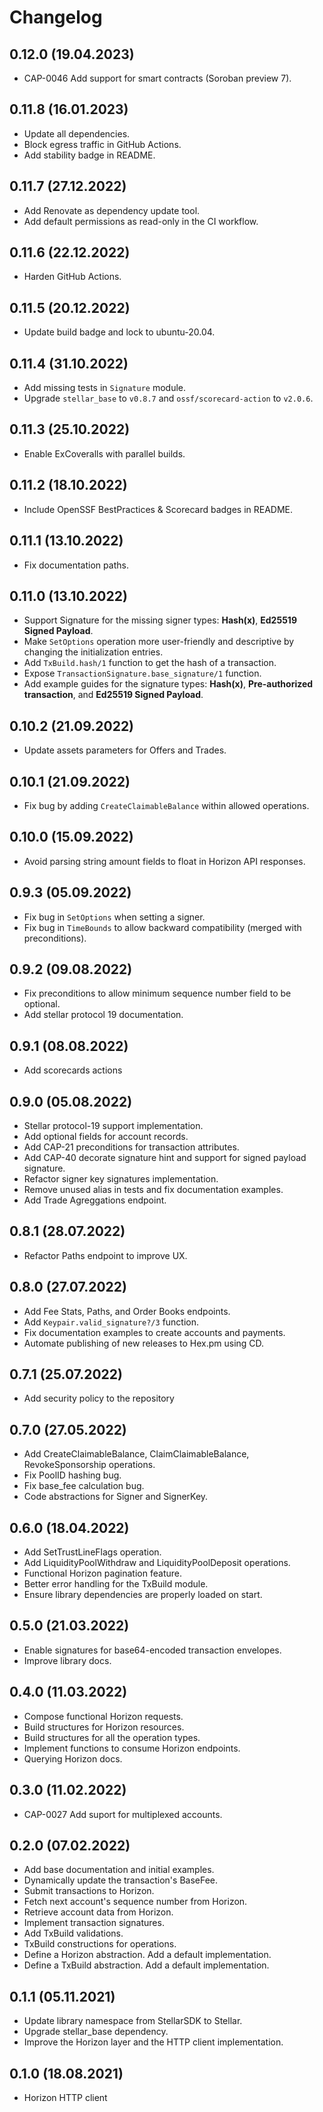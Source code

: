 # Changelog

## 0.12.0 (19.04.2023)
* CAP-0046 Add support for smart contracts (Soroban preview 7).

## 0.11.8 (16.01.2023)
* Update all dependencies.
* Block egress traffic in GitHub Actions.
* Add stability badge in README.

## 0.11.7 (27.12.2022)
* Add Renovate as dependency update tool.
* Add default permissions as read-only in the CI workflow.

## 0.11.6 (22.12.2022)
* Harden GitHub Actions.

## 0.11.5 (20.12.2022)
* Update build badge and lock to ubuntu-20.04.

## 0.11.4 (31.10.2022)
* Add missing tests in `Signature` module.
* Upgrade `stellar_base` to `v0.8.7` and `ossf/scorecard-action` to `v2.0.6`.

## 0.11.3 (25.10.2022)
* Enable ExCoveralls with parallel builds.

## 0.11.2 (18.10.2022)
* Include OpenSSF BestPractices & Scorecard badges in README.

## 0.11.1 (13.10.2022)
* Fix documentation paths.

## 0.11.0 (13.10.2022)
* Support Signature for the missing signer types: **Hash(x)**, **Ed25519 Signed Payload**.
* Make `SetOptions` operation more user-friendly and descriptive by changing the initialization entries.
* Add `TxBuild.hash/1` function to get the hash of a transaction.
* Expose `TransactionSignature.base_signature/1` function.
* Add example guides for the signature types: **Hash(x)**, **Pre-authorized transaction**, and **Ed25519 Signed Payload**.

## 0.10.2 (21.09.2022)
* Update assets parameters for Offers and Trades.

## 0.10.1 (21.09.2022)
* Fix bug by adding `CreateClaimableBalance` within allowed operations.

## 0.10.0 (15.09.2022)
* Avoid parsing string amount fields to float in Horizon API responses.

## 0.9.3 (05.09.2022)
* Fix bug in `SetOptions` when setting a signer.
* Fix bug in `TimeBounds` to allow backward compatibility (merged with preconditions).

## 0.9.2 (09.08.2022)
* Fix preconditions to allow minimum sequence number field to be optional.
* Add stellar protocol 19 documentation.

## 0.9.1 (08.08.2022)
* Add scorecards actions

## 0.9.0 (05.08.2022)
* Stellar protocol-19 support implementation.
* Add optional fields for account records.
* Add CAP-21 preconditions for transaction attributes.
* Add CAP-40 decorate signature hint and support for signed payload signature.
* Refactor signer key signatures implementation.
* Remove unused alias in tests and fix documentation examples.
* Add Trade Agreggations endpoint.

## 0.8.1 (28.07.2022)
* Refactor Paths endpoint to improve UX.

## 0.8.0 (27.07.2022)
* Add Fee Stats, Paths, and Order Books endpoints.
* Add `Keypair.valid_signature?/3` function.
* Fix documentation examples to create accounts and payments.
* Automate publishing of new releases to Hex.pm using CD.

## 0.7.1 (25.07.2022)
* Add security policy to the repository

## 0.7.0 (27.05.2022)
* Add CreateClaimableBalance, ClaimClaimableBalance, RevokeSponsorship operations.
* Fix PoolID hashing bug.
* Fix base_fee calculation bug.
* Code abstractions for Signer and SignerKey.

## 0.6.0 (18.04.2022)
* Add SetTrustLineFlags operation.
* Add LiquidityPoolWithdraw and LiquidityPoolDeposit operations.
* Functional Horizon pagination feature.
* Better error handling for the TxBuild module.
* Ensure library dependencies are properly loaded on start.

## 0.5.0 (21.03.2022)
* Enable signatures for base64-encoded transaction envelopes.
* Improve library docs.

## 0.4.0 (11.03.2022)
* Compose functional Horizon requests.
* Build structures for Horizon resources.
* Build structures for all the operation types.
* Implement functions to consume Horizon endpoints.
* Querying Horizon docs.

## 0.3.0 (11.02.2022)
* CAP-0027 Add suport for multiplexed accounts.

## 0.2.0 (07.02.2022)
* Add base documentation and initial examples.
* Dynamically update the transaction's BaseFee.
* Submit transactions to Horizon.
* Fetch next account's sequence number from Horizon.
* Retrieve account data from Horizon.
* Implement transaction signatures.
* Add TxBuild validations.
* TxBuild constructions for operations.
* Define a Horizon abstraction. Add a default implementation.
* Define a TxBuild abstraction. Add a default implementation.

## 0.1.1 (05.11.2021)
* Update library namespace from StellarSDK to Stellar.
* Upgrade stellar_base dependency.
* Improve the Horizon layer and the HTTP client implementation.

## 0.1.0 (18.08.2021)
* Horizon HTTP client
